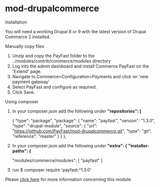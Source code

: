 # mod-drupalcommerce

Installation

You will need a working Drupal 8 or 9 with the latest version of Drupal Commerce 2 installed.

Manually copy files

1. Unzip and copy the PayFast folder to the ../modules/contrib/commerce/modules directory
2. Log into the admin dashboard and install Commerce PayFast on the 'Extend' page.
3. Navigate to Commerce>Configuration>Payments and click on 'new payment gateway'
4. Select PayFast and configure as required.
5. Click Save.

Using composer

1. In your composer.json add the following under **"repositories": [**
    
    { "type": "package", "package": { "name": "payfast", "version": "1.3.0", "type": "drupal-module", "source": { "url": "https://github.com/PayFast/mod-drupalcommerce.git", "type": "git", "reference": "master" } } },

3. In your composer.json add the following under **"extra": { "installer-paths": {**  
    
    "modules/commerce/modules": [ "payfast" ]

4. run $ composer require 'payfast:^1.3.0'

Please [click here](https://payfast.io/integration/shopping-carts/drupal-commerce/) for more information concerning this module.
